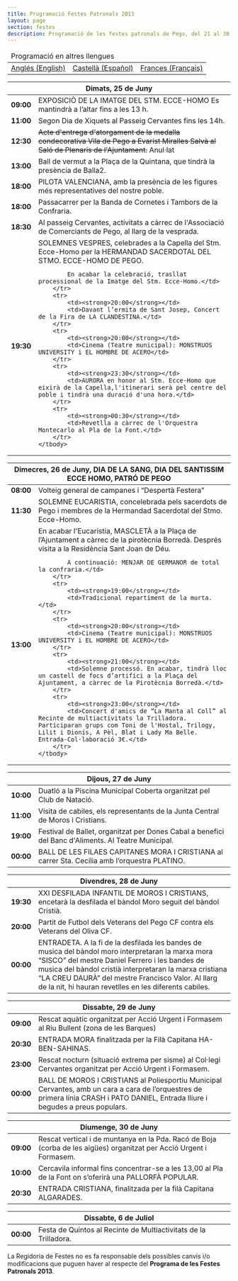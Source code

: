 ```yaml
---
title: Programació Festes Patronals 2013
layout: page
section: festes
description: Programació de les festes patronals de Pego, del 21 al 30 de juny de 2013.
---
```

<table>
    <thead>
        <tr><td colspan="3">Programació en altres llengues</td></tr>
    </thead>
    <tbody>
        <tr>
            <td><a href="/pdf/festes/programacio-patronals/ingles.pdf">Anglés (English)</a></td>
            <td><a href="/pdf/festes/programacio-patronals/espanol.pdf">Castellà (Español)</a></td>
            <td><a href="/pdf/festes/programacio-patronals/frances.pdf">Frances (Français)</a></td>
        </tr>
    </tbody>
</table>
<!--
<table class="white-table">
    <thead>
        <tr>
            <th colspan="2">Divendres, 21 de Juny</th>
        </tr>
    </thead>
    <tbody>
        <tr>
            <td></td>
            <td>Tir i arrosegament al lloc de costum.</td>
        </tr>
    </tbody>
</table>

<table class="white-table">
    <thead>
        <tr>
            <th colspan="2">Dissabte, 22 de Juny</th>
        </tr>
    </thead>
    <tbody>
        <tr>
            <td></td>
            <td>Tir i arrossegament al lloc de costum.</td>
        </tr>
        <tr>
            <td><strong>09:00</strong></td>
            <td>Torneig de Futbol benjamí i aleví entre el Pego CF, FB Verger, FB Dénia, València CF i el Villareal CF, al Camp Cervantes.</td>
        </tr>
        <tr>
            <td><strong>13:00</strong></td>
            <td>Edició de les Paelles de les Arrapades</td>
        </tr>
        <tr>
            <td><strong>20:00</strong></td>
            <td>Gala Teatral amb la participació de diverses formacions de Pego i la Marina Alta. Al teatre Municipal.</td>
        </tr>
        <tr>
            <td><strong>20:30</strong></td>
            <td>Concert de la Banda de la Confraria del Santíssim Ecce-Homo a la Placeta de la Capella del Patró.</td>
        </tr>
        <tr>
            <td><strong>22:30</strong></td>
            <td>Concert de festes de l’Orfeó de Pego a l’Església Arxiprestal de l’Assumpció.</td>
        </tr>
        <tr>
            <td><strong>23:00</strong></td>
            <td markdown="1">Nit de rock amb **TXARANGO**, **ASPENCAT**, **SMOKING SOULS** i **VERTIGEN**; tots aquests grups actuaran al recinte de multiactivitats “La Trilladora”. Entrada gratuïta.</td>
        </tr>
</tbody>
</table>

<table class="white-table">
    <thead>
        <tr>
            <th colspan="2">Diumenge, 23 de Juny</th>
        </tr>
    </thead>
    <tbody>
        <tr>
            <td></td>
            <td>Tir i arrossegament al lloc de costum.</td>
        </tr>
        <tr>
            <td><strong>08:30</strong></td>
            <td>Despertà</td>
        </tr>
        <tr>
            <td><strong>11:30</strong></td>
            <td>MISSA EN HONOR A SANT CRISTÒFOL a l’església de l’Assumpció. Acte seguit, DESFILADA DE VEHICLES</td>
        </tr>
        <tr>
            <td><strong>19:00</strong></td>
            <td>Circuit Musical per la Vila Vella.</td>
        </tr>
        <tr>
            <td><strong>22:30</strong></td>
            <td>Espectacle de Varietés al Poliesportiu Cervantes amb la presència del Mag Yunke, les actuacions de Rebeca Moscardó i Héctor, participants de l'última edició del Programa de Televisió La VOZ de Telecinco, i tot conduït pel còmic Tio Blas. Entrada lliure al Poliesportiu Municipal.</td>
        </tr>
    </tbody>
</table>

<table class="white-table">
    <thead>
        <tr>
            <th colspan="2">Dilluns, 24 de Juny</th>
        </tr>
    </thead>
    <tbody>
        <tr>
            <td><strong>11:00</strong></td>
            <td>Primer Dia De Xiquets. Activitats per als xiquets fins les 14h al Passeig Cervantes.</td>
        </tr>
        <tr>
            <td><strong>17:00</strong></td>
            <td>A llarg de la vesprada l'Associació de Comerciants de Pego realitzarà diverses activitats i tindrà un horari especial de tancament.</td>
        </tr>
        <tr>
            <td><strong>18:00</strong></td>
            <td>Actuació infantil “Cuentos Contados”.Al Passeig Cervantes.</td>
        </tr>
        <tr>
            <td><strong>19:00</strong></td>
            <td>Espectacular Globotada a càrrec de “la Barraca del Foc” al Passeig Cervantes.</td>
        </tr>
        <tr>
            <td><strong>19:30</strong></td>
            <td>Presentació de l'últim llibre de Josep Vicent Frechina: “La música en valencià .Dels repertoris tradicionals als gèneres moderns” a la Casa de Cultura.</td>
        </tr>
        <tr>
            <td><strong>21:00</strong></td>
            <td>III Pujada al Campanar a càrrec del Centre Excursionista, emmarcada dins del seu 40 Aniversari.</td>
        </tr>
        <tr>
            <td><strong>22:30</strong></td>
            <td>Representació per primera vegada a Pego del Musical “La Vuelta al Mundo en 80 minutos” al Poliespotiu municipal Cervantes. Entrada lliure. Amb la presència del nostre veí Marc Pons.</td>
        </tr>
    </tbody>
</table>
-->
<table class="white-table">
    <thead>
        <tr>
            <th colspan="2">Dimats, 25 de Juny</th>
        </tr>
    </thead>
    <tbody>
        <tr>
            <td><strong>09:00</strong></td>
            <td>EXPOSICIÒ DE LA IMATGE DEL STM. ECCE-HOMO  Es mantindrà a l’altar fins a les 13 h.</td>
        </tr>
        <tr>
            <td><strong>11:00</strong></td>
            <td>Segon Dia de Xiquets al Passeig Cervantes fins les 14h.</td>
        </tr>
        <tr>
            <td><strong>12:30</strong></td>
            <td><strike>Acte d'entrega d'atorgament de la medalla condecorativa Vila de Pego a Evarist Miralles Salvà al Saló de Plenaris de l'Ajuntament.</strike> Anul·lat</td>
        </tr>
        <tr>
            <td><strong>13:00</strong></td>
            <td>Ball de vermut a la Plaça de la Quintana, que tindrà la presència de Balla2.</td>
        </tr>
        <tr>
            <td><strong>18:00</strong></td>
            <td>PILOTA VALENCIANA, amb la presència de les figures més representatives del nostre poble.</td>
        </tr>
        <tr>
            <td><strong>18:00</strong></td>
            <td>Passacarrer per la Banda de Cornetes i Tambors de la Confraria.</td>
        </tr>
        <tr>
            <td><strong>18:30</strong></td>
            <td>Al passeig Cervantes, activitats a càrrec de l'Associació de Comerciants de Pego, al llarg de la vesprada.</td>
        </tr>
        <tr>
            <td><strong>19:30</strong></td>
            <td>SOLEMNES VESPRES, celebrades a la Capella del Stm. Ecce-Homo per la HERMANDAD SACERDOTAL DEL STMO. ECCE-HOMO DE PEGO.

            En acabar la celebració, trasllat processional de la Imatge del Stm. Ecce-Homo.</td>
        </tr>
        <tr>
            <td><strong>20:00</strong></td>
            <td>Davant l’ermita de Sant Josep, Concert de la Fira de LA CLANDESTINA.</td>
        </tr>
        <tr>
            <td><strong>20:00</strong></td>
            <td>Cinema (Teatre municipal): MONSTRUOS UNIVERSITY i EL HOMBRE DE ACERO</td>
        </tr>
        <tr>
            <td><strong>23:30</strong></td>
            <td>AURORA en honor al Stm. Ecce-Homo que eixirà de la Capella,l'itinerari serà pel centre del poble i tindrà una duració d'una hora.</td>
        </tr>
        <tr>
            <td><strong>00:30</strong></td>
            <td>Revetlla a càrrec de l'Orquestra Montecarlo al Pla de la Font.</td>
        </tr>
    </tbody>
</table>

<table class="white-table">
    <thead>
        <tr>
            <th colspan="2">Dimecres, 26 de Juny, DIA DE LA SANG, DIA DEL SANTISSIM ECCE HOMO, PATRÓ DE PEGO</th>
        </tr>
    </thead>
    <tbody>
        <tr>
            <td><strong>08:00</strong></td>
            <td>Volteig general de campanes i “Despertà Festera”</td>
        </tr>
        <tr>
            <td><strong>11:30</strong></td>
            <td>SOLEMNE EUCARISTIA, concelebrada pels sacerdots de Pego i membres de la Hermandad Sacerdotal del Stmo. Ecce-Homo.</td>
        </tr>
        <tr>
            <td><strong>13:00</strong></td>
            <td>En acabar l'Eucaristia, MASCLETÀ a la Plaça de l’Ajuntament a càrrec de la pirotècnia Borredà. Després visita a la Residència Sant Joan de Déu.

            A continuació: MENJAR DE GERMANOR de total la confraria.</td>
        </tr>
        <tr>
            <td><strong>19:00</strong></td>
            <td>Tradicional repartiment de la murta.</td>
        </tr>
        <tr>
            <td><strong>20:00</strong></td>
            <td>Cinema (Teatre municipal): MONSTRUOS UNIVERSITY i EL HOMBRE DE ACERO</td>
        </tr>
        <tr>
            <td><strong>21:00</strong></td>
            <td>Solemne processó. En acabar, tindrà lloc un castell de focs d’artifici a la Plaça del Ajuntament, a càrrec de la Pirotècnia Borredà.</td>
        </tr>
        <tr>
            <td><strong>23:00</strong></td>
            <td>Concert d'amics de “La Manta al Coll” al Recinte de multiactivitats la Trilladora. Participaran grups com Toni de l'Hostal, Trilogy, Lilit i Dionís, A Pèl, Blat i Lady Ma Belle. Entrada-Col·laboració 3€.</td>
        </tr>
    </tbody>
</table>

<table class="white-table">
    <thead>
        <tr>
            <th colspan="2">Dijous, 27 de Juny</th>
        </tr>
    </thead>
    <tbody>
        <tr>
            <td><strong>10:00</strong></td>
            <td>Duatló a la Piscina Municipal Coberta organitzat pel Club de Natació.</td>
        </tr>
        <tr>
            <td><strong>11:00</strong></td>
            <td>Visita de cabiles, els representants de la Junta Central de Moros i Cristians.</td>
        </tr>
        <tr>
            <td><strong>19:00</strong></td>
            <td>Festival de Ballet, organitzat per Dones Cabal a benefici del Banc d'Aliments. Al Teatre Municipal.</td>
        </tr>
        <tr>
            <td><strong>00:00</strong></td>
            <td>BALL DE LES FILAES CAPITANES MORA I CRISTIANA al carrer Sta.  Cecília amb l’orquestra PLATINO.</td>
        </tr>
    </tbody>
</table>

<table class="white-table">
    <thead>
        <tr>
            <th colspan="2">Divendres, 28 de Juny</th>
        </tr>
    </thead>
    <tbody>
        <tr>
            <td><strong>19:30</strong></td>
            <td>XXI DESFILADA INFANTIL DE MOROS I CRISTIANS, encetarà la desfilada el bàndol Moro seguit del bàndol Cristià.</td>
        </tr>
        <tr>
            <td><strong>20:00</strong></td>
            <td>Partit de Futbol dels Veterans del Pego CF contra els Veterans del Oliva CF.</td>
        </tr>
        <tr>
            <td><strong>00:00</strong></td>
            <td>ENTRADETA. A la fi de la desfilada les bandes de musica del bàndol moro interpretaran la marxa mora “SISCO” del mestre Daniel Ferrero i les bandes de musica del bàndol cristià interpretaran la marxa cristiana “LA CREU DAURÀ” del mestre Francisco Valor.
            Al llarg de la nit, hi hauran revetlles en les diferents cabiles.</td>
        </tr>
    </tbody>
</table>

<table class="white-table">
    <thead>
        <tr>
            <th colspan="2">Dissabte, 29 de Juny</th>
        </tr>
    </thead>
    <tbody>
        <tr>
            <td><strong>09:00</strong></td>
            <td>Rescat aquàtic organitzat per Acció Urgent i Formasem al Riu Bullent (zona de les Barques)</td>
        </tr>
        <tr>
            <td><strong>20:30</strong></td>
            <td>ENTRADA MORA finalitzada per la Filà Capitana HA-BEN-SAHINAS.</td>
        </tr>
        <tr>
            <td><strong>23:00</strong></td>
            <td>Rescat nocturn (situació extrema per sisme) al Col·legi Cervantes organitzat per Acció Urgent i Formasem.</td>
        </tr>
        <tr>
            <td><strong>00:00</strong></td>
            <td>BALL DE MOROS I CRISTIANS al Poliesportiu Municipal Cervantes, amb un cara a cara de l’orquestres de primera línia CRASH i PATO DANIEL,  Entrada lliure i begudes a preus populars.</td>
        </tr>
    </tbody>
</table>

<table class="white-table">
    <thead>
        <tr>
            <th colspan="2">Diumenge, 30 de Juny</th>
        </tr>
    </thead>
    <tbody>
        <tr>
            <td><strong>09:00</strong></td>
            <td>Rescat vertical i de muntanya en la Pda. Racó de Boja (corba de les aigües) organitzat per Acció Urgent i Formasem.</td>
        </tr>
        <tr>
            <td><strong>10:00</strong></td>
            <td>Cercavila informal fins concentrar-se a les 13,00 al Pla de la Font on s’oferirà una PALLORFÀ POPULAR.</td>
        </tr>
        <tr>
            <td><strong>20:30</strong></td>
            <td>ENTRADA CRISTIANA, finalitzada per la filà Capitana ALGARADES.</td>
        </tr>
    </tbody>
</table>

<table class="white-table">
    <thead>
        <tr>
            <th colspan="2">Dissabte, 6 de Juliol</th>
        </tr>
    </thead>
    <tbody>
        <tr>
            <td><strong>00:00</strong></td>
            <td>Festa de Quintos al Recinte de Multiactivitats de la Trilladora.</td>
        </tr>
    </tbody>
</table>

La Regidoria de Festes no es fa responsable dels possibles canvis i/o modificacions que puguen haver al respecte del **Programa de les Festes Patronals 2013**.